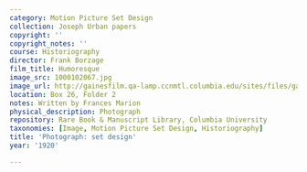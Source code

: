 ```yaml
---
category: Motion Picture Set Design
collection: Joseph Urban papers
copyright: ''
copyright_notes: ''
course: Historiography
director: Frank Borzage
film_title: Humoresque
image_src: 1000102067.jpg
image_url: http://gainesfilm.qa-lamp.ccnmtl.columbia.edu/sites/files/gainesfilm/images/1000102067.jpg
location: Box 26, Folder 2
notes: Written by Frances Marion
physical_description: Photograph
repository: Rare Book & Manuscript Library, Columbia University
taxonomies: [Image, Motion Picture Set Design, Historiography]
title: 'Photograph: set design'
year: '1920'

---
```

